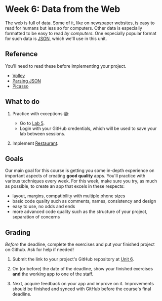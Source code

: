 # Week 6: Data from the Web

The web is full of data. Some of it, like on newspaper websites, is easy to read for humans but less so for computers. Other data is especially formatted to be easy to read *by computers*. One especially popular format for such data is [JSON](https://www.json.org), which we'll use in this unit.


## Reference

You'll need to read these before implementing your project.

- [Volley](/android-reference/volley)
- [Parsing JSON](/android-reference/parsing-json)
- [Picasso](/android-reference/picasso)


## What to do

1. Practice with exceptions 😱:

    - Go to [Lab 5](https://lab.cs50.io/Vluuks/AndroidPractice/labified/Week5/Lab/).
    - Login with your GitHub credentials, which will be used to save your lab between sessions.

2. Implement [Restaurant](/guided/restaurant).


## Goals

Our main goal for this course is getting you some in-depth experience on important aspects of creating **good quality** apps. You'll practice with various techniques every week. For this week, make sure you try, as much as possible, to create an app that excels in these respects:

- layout, margins, compatibility with multiple phone sizes
- basic code quality such as comments, names, consistency and design
- easy to use, no odds and ends
- more advanced code quality such as the structure of your project, separation of concerns


## Grading

*Before* the deadline, complete the exercises and put your finished project on Github. Ask for help if needed!

1. Submit the link to your project's GitHub repository at [Unit 6](/submit/unit-6).

2. On (or before) the date of the deadline, show your finished exercises **and** the working app to one of the staff.

3. Next, acquire feedback on your app and improve on it. Improvements should be finished and synced with GitHub before the course's final deadline.
